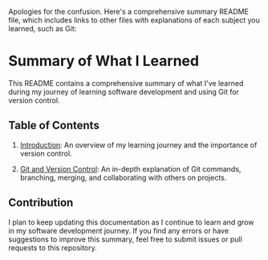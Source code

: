 Apologies for the confusion. Here's a comprehensive summary README file, which includes links to other files with explanations of each subject you learned, such as Git:

# Summary of What I Learned

This README contains a comprehensive summary of what I've learned during my journey of learning software development and using Git for version control.

## Table of Contents

1. [Introduction](./01_introduction.md): An overview of my learning journey and the importance of version control.

2. [Git and Version Control](./Git.md): An in-depth explanation of Git commands, branching, merging, and collaborating with others on projects.

<!-- 3. [HTML and CSS](./02_html_and_css.md): What I learned about building the structure and styling web pages using HTML and CSS.

4. [JavaScript](./03_javascript.md): An explanation of JavaScript fundamentals, including variables, functions, and DOM manipulation.

5. [Frontend Frameworks](./04_frontend_frameworks.md): An overview of popular frontend frameworks like React and Vue.js and how to build interactive web applications.

6. [Backend Development](./05_backend_development.md): Understanding server-side programming, databases, and building APIs.

7. [Testing](./07_testing.md): What I learned about writing and running tests to ensure code quality.

8. [Deployment](./08_deployment.md): How to deploy web applications to servers or platforms like Heroku and Netlify.

9. [Continuous Integration and Continuous Deployment (CI/CD)](./09_ci_cd.md): An overview of CI/CD pipelines and automating the development workflow.

10. [Project Management](./10_project_management.md): How to effectively manage projects, use issue trackers, and work in teams.

11. [Design Patterns](./11_design_patterns.md): Understanding common software design patterns for writing scalable and maintainable code.

12. [Security](./12_security.md): An introduction to web application security, including best practices and common vulnerabilities.

13. [Documentation](./13_documentation.md): The importance of clear and comprehensive documentation in software development.

14. [Clean Code](./14_clean_code.md): Principles and practices for writing clean and readable code.

15. [Software Development Life Cycle](./15_sdlc.md): An overview of the software development life cycle and its phases.

16. [Agile Methodology](./16_agile_methodology.md): Understanding Agile principles and practices for iterative development. -->

## Contribution

I plan to keep updating this documentation as I continue to learn and grow in my software development journey. If you find any errors or have suggestions to improve this summary, feel free to submit issues or pull requests to this repository.

